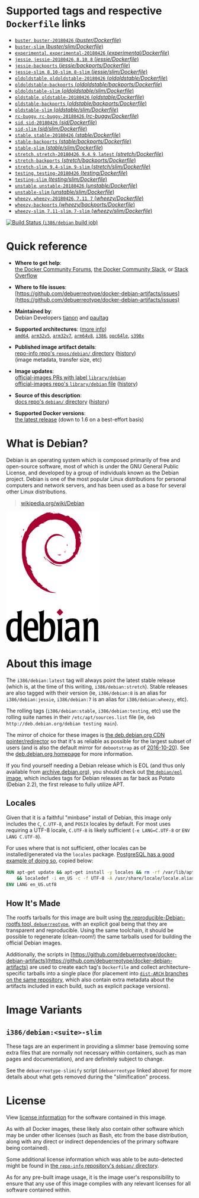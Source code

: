 <!--

********************************************************************************

WARNING:

    DO NOT EDIT "debian/README.md"

    IT IS AUTO-GENERATED

    (from the other files in "debian/" combined with a set of templates)

********************************************************************************

-->

# Supported tags and respective `Dockerfile` links

-	[`buster`, `buster-20180426` (*buster/Dockerfile*)](https://github.com/debuerreotype/docker-debian-artifacts/blob/5bcad9981a4524936db68f4d5f5d6e0bd98a241a/buster/Dockerfile)
-	[`buster-slim` (*buster/slim/Dockerfile*)](https://github.com/debuerreotype/docker-debian-artifacts/blob/5bcad9981a4524936db68f4d5f5d6e0bd98a241a/buster/slim/Dockerfile)
-	[`experimental`, `experimental-20180426` (*experimental/Dockerfile*)](https://github.com/debuerreotype/docker-debian-artifacts/blob/5bcad9981a4524936db68f4d5f5d6e0bd98a241a/experimental/Dockerfile)
-	[`jessie`, `jessie-20180426`, `8.10`, `8` (*jessie/Dockerfile*)](https://github.com/debuerreotype/docker-debian-artifacts/blob/5bcad9981a4524936db68f4d5f5d6e0bd98a241a/jessie/Dockerfile)
-	[`jessie-backports` (*jessie/backports/Dockerfile*)](https://github.com/debuerreotype/docker-debian-artifacts/blob/5bcad9981a4524936db68f4d5f5d6e0bd98a241a/jessie/backports/Dockerfile)
-	[`jessie-slim`, `8.10-slim`, `8-slim` (*jessie/slim/Dockerfile*)](https://github.com/debuerreotype/docker-debian-artifacts/blob/5bcad9981a4524936db68f4d5f5d6e0bd98a241a/jessie/slim/Dockerfile)
-	[`oldoldstable`, `oldoldstable-20180426` (*oldoldstable/Dockerfile*)](https://github.com/debuerreotype/docker-debian-artifacts/blob/5bcad9981a4524936db68f4d5f5d6e0bd98a241a/oldoldstable/Dockerfile)
-	[`oldoldstable-backports` (*oldoldstable/backports/Dockerfile*)](https://github.com/debuerreotype/docker-debian-artifacts/blob/5bcad9981a4524936db68f4d5f5d6e0bd98a241a/oldoldstable/backports/Dockerfile)
-	[`oldoldstable-slim` (*oldoldstable/slim/Dockerfile*)](https://github.com/debuerreotype/docker-debian-artifacts/blob/5bcad9981a4524936db68f4d5f5d6e0bd98a241a/oldoldstable/slim/Dockerfile)
-	[`oldstable`, `oldstable-20180426` (*oldstable/Dockerfile*)](https://github.com/debuerreotype/docker-debian-artifacts/blob/5bcad9981a4524936db68f4d5f5d6e0bd98a241a/oldstable/Dockerfile)
-	[`oldstable-backports` (*oldstable/backports/Dockerfile*)](https://github.com/debuerreotype/docker-debian-artifacts/blob/5bcad9981a4524936db68f4d5f5d6e0bd98a241a/oldstable/backports/Dockerfile)
-	[`oldstable-slim` (*oldstable/slim/Dockerfile*)](https://github.com/debuerreotype/docker-debian-artifacts/blob/5bcad9981a4524936db68f4d5f5d6e0bd98a241a/oldstable/slim/Dockerfile)
-	[`rc-buggy`, `rc-buggy-20180426` (*rc-buggy/Dockerfile*)](https://github.com/debuerreotype/docker-debian-artifacts/blob/5bcad9981a4524936db68f4d5f5d6e0bd98a241a/rc-buggy/Dockerfile)
-	[`sid`, `sid-20180426` (*sid/Dockerfile*)](https://github.com/debuerreotype/docker-debian-artifacts/blob/5bcad9981a4524936db68f4d5f5d6e0bd98a241a/sid/Dockerfile)
-	[`sid-slim` (*sid/slim/Dockerfile*)](https://github.com/debuerreotype/docker-debian-artifacts/blob/5bcad9981a4524936db68f4d5f5d6e0bd98a241a/sid/slim/Dockerfile)
-	[`stable`, `stable-20180426` (*stable/Dockerfile*)](https://github.com/debuerreotype/docker-debian-artifacts/blob/5bcad9981a4524936db68f4d5f5d6e0bd98a241a/stable/Dockerfile)
-	[`stable-backports` (*stable/backports/Dockerfile*)](https://github.com/debuerreotype/docker-debian-artifacts/blob/5bcad9981a4524936db68f4d5f5d6e0bd98a241a/stable/backports/Dockerfile)
-	[`stable-slim` (*stable/slim/Dockerfile*)](https://github.com/debuerreotype/docker-debian-artifacts/blob/5bcad9981a4524936db68f4d5f5d6e0bd98a241a/stable/slim/Dockerfile)
-	[`stretch`, `stretch-20180426`, `9.4`, `9`, `latest` (*stretch/Dockerfile*)](https://github.com/debuerreotype/docker-debian-artifacts/blob/5bcad9981a4524936db68f4d5f5d6e0bd98a241a/stretch/Dockerfile)
-	[`stretch-backports` (*stretch/backports/Dockerfile*)](https://github.com/debuerreotype/docker-debian-artifacts/blob/5bcad9981a4524936db68f4d5f5d6e0bd98a241a/stretch/backports/Dockerfile)
-	[`stretch-slim`, `9.4-slim`, `9-slim` (*stretch/slim/Dockerfile*)](https://github.com/debuerreotype/docker-debian-artifacts/blob/5bcad9981a4524936db68f4d5f5d6e0bd98a241a/stretch/slim/Dockerfile)
-	[`testing`, `testing-20180426` (*testing/Dockerfile*)](https://github.com/debuerreotype/docker-debian-artifacts/blob/5bcad9981a4524936db68f4d5f5d6e0bd98a241a/testing/Dockerfile)
-	[`testing-slim` (*testing/slim/Dockerfile*)](https://github.com/debuerreotype/docker-debian-artifacts/blob/5bcad9981a4524936db68f4d5f5d6e0bd98a241a/testing/slim/Dockerfile)
-	[`unstable`, `unstable-20180426` (*unstable/Dockerfile*)](https://github.com/debuerreotype/docker-debian-artifacts/blob/5bcad9981a4524936db68f4d5f5d6e0bd98a241a/unstable/Dockerfile)
-	[`unstable-slim` (*unstable/slim/Dockerfile*)](https://github.com/debuerreotype/docker-debian-artifacts/blob/5bcad9981a4524936db68f4d5f5d6e0bd98a241a/unstable/slim/Dockerfile)
-	[`wheezy`, `wheezy-20180426`, `7.11`, `7` (*wheezy/Dockerfile*)](https://github.com/debuerreotype/docker-debian-artifacts/blob/5bcad9981a4524936db68f4d5f5d6e0bd98a241a/wheezy/Dockerfile)
-	[`wheezy-backports` (*wheezy/backports/Dockerfile*)](https://github.com/debuerreotype/docker-debian-artifacts/blob/5bcad9981a4524936db68f4d5f5d6e0bd98a241a/wheezy/backports/Dockerfile)
-	[`wheezy-slim`, `7.11-slim`, `7-slim` (*wheezy/slim/Dockerfile*)](https://github.com/debuerreotype/docker-debian-artifacts/blob/5bcad9981a4524936db68f4d5f5d6e0bd98a241a/wheezy/slim/Dockerfile)

[![Build Status](https://doi-janky.infosiftr.net/job/multiarch/job/i386/job/debian/badge/icon) (`i386/debian` build job)](https://doi-janky.infosiftr.net/job/multiarch/job/i386/job/debian/)

# Quick reference

-	**Where to get help**:  
	[the Docker Community Forums](https://forums.docker.com/), [the Docker Community Slack](https://blog.docker.com/2016/11/introducing-docker-community-directory-docker-community-slack/), or [Stack Overflow](https://stackoverflow.com/search?tab=newest&q=docker)

-	**Where to file issues**:  
	[https://github.com/debuerreotype/docker-debian-artifacts/issues](https://github.com/debuerreotype/docker-debian-artifacts/issues)

-	**Maintained by**:  
	Debian Developers [tianon](https://qa.debian.org/developer.php?login=tianon) and [paultag](https://qa.debian.org/developer.php?login=paultag)

-	**Supported architectures**: ([more info](https://github.com/docker-library/official-images#architectures-other-than-amd64))  
	[`amd64`](https://hub.docker.com/r/amd64/debian/), [`arm32v5`](https://hub.docker.com/r/arm32v5/debian/), [`arm32v7`](https://hub.docker.com/r/arm32v7/debian/), [`arm64v8`](https://hub.docker.com/r/arm64v8/debian/), [`i386`](https://hub.docker.com/r/i386/debian/), [`ppc64le`](https://hub.docker.com/r/ppc64le/debian/), [`s390x`](https://hub.docker.com/r/s390x/debian/)

-	**Published image artifact details**:  
	[repo-info repo's `repos/debian/` directory](https://github.com/docker-library/repo-info/blob/master/repos/debian) ([history](https://github.com/docker-library/repo-info/commits/master/repos/debian))  
	(image metadata, transfer size, etc)

-	**Image updates**:  
	[official-images PRs with label `library/debian`](https://github.com/docker-library/official-images/pulls?q=label%3Alibrary%2Fdebian)  
	[official-images repo's `library/debian` file](https://github.com/docker-library/official-images/blob/master/library/debian) ([history](https://github.com/docker-library/official-images/commits/master/library/debian))

-	**Source of this description**:  
	[docs repo's `debian/` directory](https://github.com/docker-library/docs/tree/master/debian) ([history](https://github.com/docker-library/docs/commits/master/debian))

-	**Supported Docker versions**:  
	[the latest release](https://github.com/docker/docker-ce/releases/latest) (down to 1.6 on a best-effort basis)

# What is Debian?

Debian is an operating system which is composed primarily of free and open-source software, most of which is under the GNU General Public License, and developed by a group of individuals known as the Debian project. Debian is one of the most popular Linux distributions for personal computers and network servers, and has been used as a base for several other Linux distributions.

> [wikipedia.org/wiki/Debian](https://en.wikipedia.org/wiki/Debian)

![logo](https://raw.githubusercontent.com/docker-library/docs/b449be7df57e9ed9086bb5821bfb5d6cdc5d67a4/debian/logo.png)

# About this image

The `i386/debian:latest` tag will always point the latest stable release (which is, at the time of this writing, `i386/debian:stretch`). Stable releases are also tagged with their version (ie, `i386/debian:8` is an alias for `i386/debian:jessie`, `i386/debian:7` is an alias for `i386/debian:wheezy`, etc).

The rolling tags (`i386/debian:stable`, `i386/debian:testing`, etc) use the rolling suite names in their `/etc/apt/sources.list` file (ie, `deb http://deb.debian.org/debian testing main`).

The mirror of choice for these images is [the deb.debian.org CDN pointer/redirector](https://deb.debian.org) so that it's as reliable as possible for the largest subset of users (and is also the default mirror for `debootstrap` as of [2016-10-20](https://anonscm.debian.org/cgit/d-i/debootstrap.git/commit/?id=9e8bc60ad1ccf3a25ce7890526b70059f3e770de)). See the [deb.debian.org homepage](https://deb.debian.org) for more information.

If you find yourself needing a Debian release which is EOL (and thus only available from [archive.debian.org](http://archive.debian.org)), you should check out [the `debian/eol` image](https://hub.docker.com/r/debian/eol/), which includes tags for Debian releases as far back as Potato (Debian 2.2), the first release to fully utilize APT.

## Locales

Given that it is a faithful "minbase" install of Debian, this image only includes the `C`, `C.UTF-8`, and `POSIX` locales by default. For most uses requiring a UTF-8 locale, `C.UTF-8` is likely sufficient (`-e LANG=C.UTF-8` or `ENV LANG C.UTF-8`).

For uses where that is not sufficient, other locales can be installed/generated via the `locales` package. [PostgreSQL has a good example of doing so](https://github.com/docker-library/postgres/blob/69bc540ecfffecce72d49fa7e4a46680350037f9/9.6/Dockerfile#L21-L24), copied below:

```dockerfile
RUN apt-get update && apt-get install -y locales && rm -rf /var/lib/apt/lists/* \
	&& localedef -i en_US -c -f UTF-8 -A /usr/share/locale/locale.alias en_US.UTF-8
ENV LANG en_US.utf8
```

## How It's Made

The rootfs tarballs for this image are built using [the reproducible-Debian-rootfs tool, `debuerreotype`](https://github.com/debuerreotype/debuerreotype), with an explicit goal being that they are transparent and reproducible. Using the same toolchain, it should be possible to regenerate (clean-room!) the same tarballs used for building the official Debian images.

Additionally, the scripts in [https://github.com/debuerreotype/docker-debian-artifacts](https://github.com/debuerreotype/docker-debian-artifacts) are used to create each tag's `Dockerfile` and collect architecture-specific tarballs into a single place (for placement into [`dist-ARCH` branches on the same repository](https://github.com/debuerreotype/docker-debian-artifacts/branches), which also contain extra metadata about the artifacts included in each build, such as explicit package versions).

# Image Variants

## `i386/debian:<suite>-slim`

These tags are an experiment in providing a slimmer base (removing some extra files that are normally not necessary within containers, such as man pages and documentation), and are definitely subject to change.

See the `debuerreotype-slimify` script (`debuerreotype` linked above) for more details about what gets removed during the "slimification" process.

# License

View [license information](https://www.debian.org/social_contract#guidelines) for the software contained in this image.

As with all Docker images, these likely also contain other software which may be under other licenses (such as Bash, etc from the base distribution, along with any direct or indirect dependencies of the primary software being contained).

Some additional license information which was able to be auto-detected might be found in [the `repo-info` repository's `debian/` directory](https://github.com/docker-library/repo-info/tree/master/repos/debian).

As for any pre-built image usage, it is the image user's responsibility to ensure that any use of this image complies with any relevant licenses for all software contained within.
